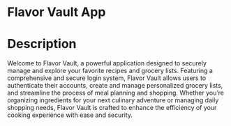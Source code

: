# Flavor Vault App

# Description
Welcome to Flavor Vault, a powerful application designed to securely manage and explore your favorite recipes and grocery lists. Featuring a comprehensive and secure login system, Flavor Vault allows users to authenticate their accounts, create and manage personalized grocery lists, and streamline the process of meal planning and shopping. Whether you’re organizing ingredients for your next culinary adventure or managing daily shopping needs, Flavor Vault is crafted to enhance the efficiency of your cooking experience with ease and security.


